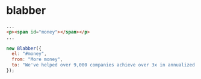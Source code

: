 # blabber

```html
...
<p><span id="money"></span></p>
...
```

```javascript
new Blabber({
  el: "#money",
  from: "More money",
  to: "We've helped over 9,000 companies achieve over 3x in annualized revenue"
});
```
